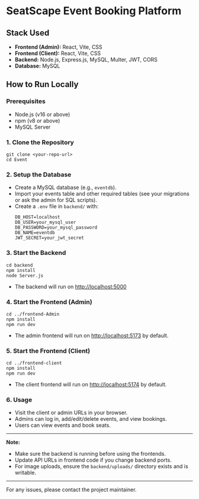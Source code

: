 # SeatScape Event Booking Platform

## Stack Used

- **Frontend (Admin):** React, Vite, CSS
- **Frontend (Client):** React, Vite, CSS
- **Backend:** Node.js, Express.js, MySQL, Multer, JWT, CORS
- **Database:** MySQL

## How to Run Locally

### Prerequisites
- Node.js (v16 or above)
- npm (v8 or above)
- MySQL Server

### 1. Clone the Repository
```
git clone <your-repo-url>
cd Event
```

### 2. Setup the Database
- Create a MySQL database (e.g., `eventdb`).
- Import your events table and other required tables (see your migrations or ask the admin for SQL scripts).
- Create a `.env` file in `backend/` with:
  ```
  DB_HOST=localhost
  DB_USER=your_mysql_user
  DB_PASSWORD=your_mysql_password
  DB_NAME=eventdb
  JWT_SECRET=your_jwt_secret
  ```

### 3. Start the Backend
```
cd backend
npm install
node Server.js
```
- The backend will run on [http://localhost:5000](http://localhost:5000)

### 4. Start the Frontend (Admin)
```
cd ../frontend-Admin
npm install
npm run dev
```
- The admin frontend will run on [http://localhost:5173](http://localhost:5173) by default.

### 5. Start the Frontend (Client)
```
cd ../frontend-client
npm install
npm run dev
```
- The client frontend will run on [http://localhost:5174](http://localhost:5174) by default.

### 6. Usage
- Visit the client or admin URLs in your browser.
- Admins can log in, add/edit/delete events, and view bookings.
- Users can view events and book seats.

---

**Note:**
- Make sure the backend is running before using the frontends.
- Update API URLs in frontend code if you change backend ports.
- For image uploads, ensure the `backend/uploads/` directory exists and is writable.

---

For any issues, please contact the project maintainer.
